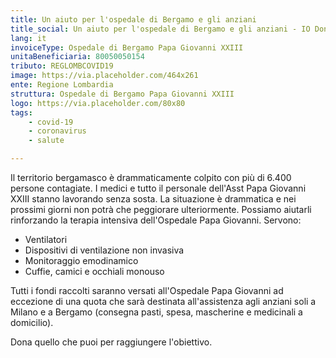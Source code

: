 ```yaml
---
title: Un aiuto per l'ospedale di Bergamo e gli anziani
title_social: Un aiuto per l'ospedale di Bergamo e gli anziani - IO Dono
lang: it
invoiceType: Ospedale di Bergamo Papa Giovanni XXIII
unitaBeneficiaria: 80050050154
tributo: REGLOMBCOVID19
image: https://via.placeholder.com/464x261
ente: Regione Lombardia
struttura: Ospedale di Bergamo Papa Giovanni XXIII
logo: https://via.placeholder.com/80x80
tags: 
    - covid-19
    - coronavirus
    - salute

---
```


Il territorio bergamasco è drammaticamente colpito con più di 6.400 persone contagiate. I medici e tutto il personale dell'Asst Papa Giovanni XXIII stanno lavorando senza sosta. La situazione è drammatica e nei prossimi giorni non potrà che peggiorare ulteriormente.
Possiamo aiutarli rinforzando la terapia intensiva dell'Ospedale Papa Giovanni. Servono:

- Ventilatori
- Dispositivi di ventilazione non invasiva
- Monitoraggio emodinamico
- Cuffie, camici e occhiali monouso

Tutti i fondi raccolti saranno versati all'Ospedale Papa Giovanni ad eccezione di una quota che sarà destinata all'assistenza agli anziani soli a Milano e a Bergamo (consegna pasti, spesa, mascherine e medicinali a domicilio).

Dona quello che puoi per raggiungere l'obiettivo.